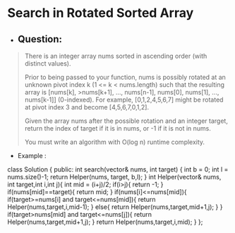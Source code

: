 # Search in Rotated Sorted Array
- ## Question:
>There is an integer array nums sorted in ascending order (with distinct values).
>
>Prior to being passed to your function, nums is possibly rotated at an unknown pivot index k (1 <= k < nums.length) such that the resulting array is [nums[k], >nums[k+1], ..., nums[n-1], nums[0], nums[1], ..., nums[k-1]] (0-indexed). For example, [0,1,2,4,5,6,7] might be rotated at pivot index 3 and become [4,5,6,7,0,1,2].
>
>Given the array nums after the possible rotation and an integer target, return the index of target if it is in nums, or -1 if it is not in nums.
>
>You must write an algorithm with O(log n) runtime complexity.


- Example :





class Solution {
public:
     int search(vector<int>& nums, int target) {
        int b = 0;
        int l = nums.size()-1;
        return Helper(nums, target, b,l);
    }
     int Helper(vector<int>& nums, int target,int i,int j){
        int mid = (i+j)/2;
        if(i>j){
            return -1;
        }
        if(nums[mid]==target){
           return mid;
        }
        if(nums[i]<=nums[mid]){
            if(target>=nums[i] and target<=nums[mid]){
                return Helper(nums,target,i,mid-1);
            }
            else{
               return  Helper(nums,target,mid+1,j);
            }
        }
        if(target>nums[mid] and target<=nums[j]){
           return Helper(nums,target,mid+1,j);
        }
        return   Helper(nums,target,i,mid);
    }
};
